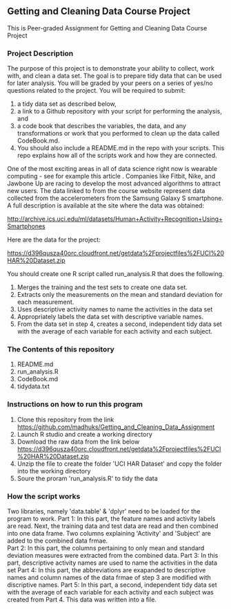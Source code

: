 ## Getting and Cleaning Data Course Project
This is Peer-graded Assignment for Getting and Cleaning Data Course Project
### Project Description
The purpose of this project is to demonstrate your ability to collect, work with, and clean a data set. The goal is to prepare tidy data that can be used for later analysis. You will be graded by your peers on a series of yes/no questions related to the project. You will be required to submit: 
1) a tidy data set as described below, 
2) a link to a Github repository with your script for performing the analysis, and 
3) a code book that describes the variables, the data, and any transformations or work that you performed to clean up the data called CodeBook.md. 
4) You should also include a README.md in the repo with your scripts. This repo explains how all of the scripts work and how they are connected.

One of the most exciting areas in all of data science right now is wearable computing - see for example this article . Companies like Fitbit, Nike, and Jawbone Up are racing to develop the most advanced algorithms to attract new users. The data linked to from the course website represent data collected from the accelerometers from the Samsung Galaxy S smartphone. A full description is available at the site where the data was obtained:

http://archive.ics.uci.edu/ml/datasets/Human+Activity+Recognition+Using+Smartphones

Here are the data for the project:

https://d396qusza40orc.cloudfront.net/getdata%2Fprojectfiles%2FUCI%20HAR%20Dataset.zip

You should create one R script called run_analysis.R that does the following.
1. Merges the training and the test sets to create one data set.
2. Extracts only the measurements on the mean and standard deviation for each measurement.
3. Uses descriptive activity names to name the activities in the data set
4. Appropriately labels the data set with descriptive variable names.
5. From the data set in step 4, creates a second, independent tidy data set with the average of each variable for each activity and each subject.

### The Contents of this repository
1. README.md
2. run_analysis.R
3. CodeBook.md
4. tidydata.txt

### Instructions on how to run this program
1. Clone this repository from the link https://github.com/madhuks/Getting_and_Cleaning_Data_Assignment
2. Launch R studio and create a working directory
3. Download the raw data from the link below
   https://d396qusza40orc.cloudfront.net/getdata%2Fprojectfiles%2FUCI%20HAR%20Dataset.zip
4. Unzip the file to create the folder 'UCI HAR Dataset' and copy the folder into the working directory
5. Soure the proram 'run_analysis.R' to tidy the data 

### How the script works
Two libraries, namely 'data.table' & 'dplyr' need to be loaded for the program to work. 
Part 1: In this part, the feature names and activity labels are read. Next, the training data and test data are read and then  combined into one data frame. Two columns explaining 'Activity' and 'Subject' are added to the combined data frmae.  
Part 2: In this part, the columns pertaining to only mean and standard deviation measures were extracted from the combined data. 
Part 3: In this part, descriptive activity names are used to name the activities in the data set
Part 4: In this part, the abbreviations are exapanded to descriptive names and column names of the data frmae of step 3 are modified with discriptive names.
Part 5: In this part, a second, independent tidy data set with the average of each variable for each activity and each subject was created from Part 4. This data was written into a file. 
